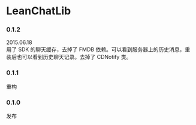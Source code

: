 # LeanChatLib
### 0.1.2
2015.06.18	
用了 SDK 的聊天缓存，去掉了 FMDB 依赖。可以看到服务器上的历史消息，重装后也可以看到历史聊天记录。去掉了 CDNotify 类。

### 0.1.1
重构

### 0.1.0
发布
